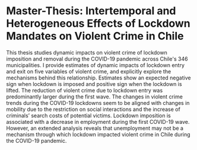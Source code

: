 # Master-Thesis: Intertemporal and Heterogeneous Effects of Lockdown Mandates on Violent Crime in Chile

This thesis studies dynamic impacts on violent crime of lockdown imposition and removal during the COVID-19 pandemic across Chile's 346 municipalities. I provide estimates of dynamic impacts of lockdown entry and exit on five variables of violent crime, and explicitly explore the mechanisms behind this relationship. Estimates show an expected negative sign when lockdown is imposed and positive sign when the lockdown is lifted. The reduction of violent crime due to lockdown entry was predominantly larger during the first wave. The changes in violent crime trends during the COVID-19 lockdowns seem to be aligned with changes in mobility due to the restriction on social interactions and the increase of criminals’ search costs of potential victims. Lockdown imposition is associated with a decrease in employment during the first COVID-19 wave. However, an extended analysis reveals that unemployment may not be a mechanism through which lockdown impacted violent crime in Chile during the COVID-19 pandemic. 
